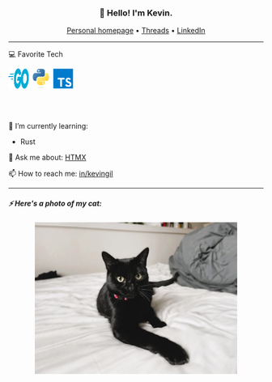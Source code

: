 <h3 align="center">👋 Hello! I'm Kevin.</h3>

<p align="center">
  <a href="https://kevingil.com">Personal homepage</a> •
  <a href="https://www.threads.net/@kvngil">Threads</a> •
  <a href="https://www.linkedin.com/in/kevingil/">LinkedIn</a>
</p>

---

💻 Favorite Tech
<p align="left">
  <img src="./images/go-flat.svg" width="40" height="40" alt="Golang" />
  <img src="./images/python-original.svg" width="40" height="40" alt="Python" />
  <img src="./images/typescript-original.svg" width="40" height="40" alt="TypeScript" />
</p>
<br>
<br>


🌱 I’m currently learning:
- Rust

💬 Ask me about: [HTMX](https://htmx.org/)

📫 How to reach me: [in/kevingil](https://www.linkedin.com/in/kevingil/)
   

---


##### ⚡ Here's a photo of my cat:
<p align="center">
<img height="300" alt="Luna" src="./images/luna.jpg">
</p>
